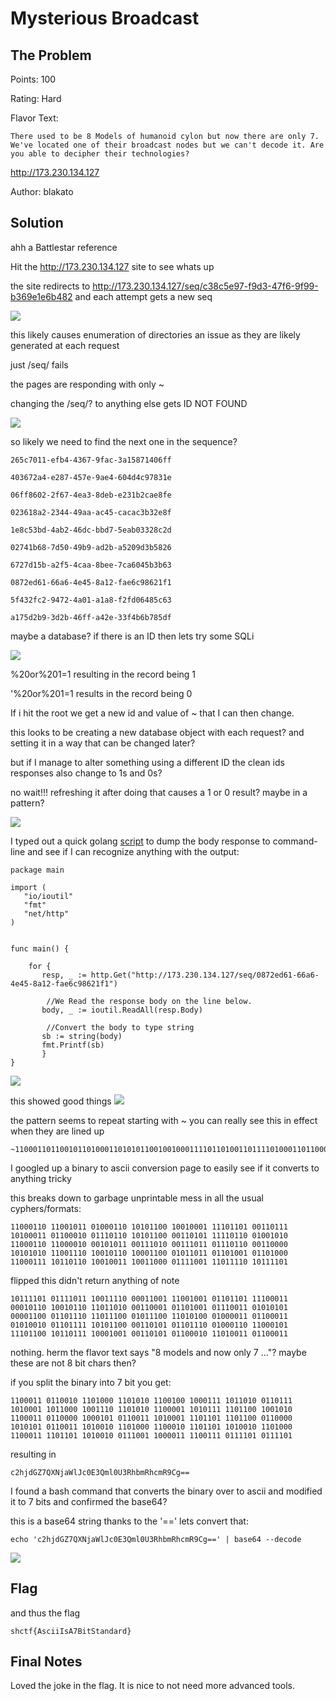 # Mysterious Broadcast

## The Problem

Points: 100

Rating: Hard

Flavor Text: 
```
There used to be 8 Models of humanoid cylon but now there are only 7. We've located one of their broadcast nodes but we can't decode it. Are you able to decipher their technologies?
```

http://173.230.134.127

Author: blakato



## Solution

ahh a Battlestar reference

Hit the http://173.230.134.127 site to see whats up

the site redirects to http://173.230.134.127/seq/c38c5e97-f9d3-47f6-9f99-b369e1e6b482
and each attempt gets a new seq

![](opening.png)

this likely causes enumeration of directories an issue as they are likely generated at each request


just /seq/ fails


the pages are responding with only ~


changing the /seq/? to anything else gets ID NOT FOUND

![](id.png)

so likely we need to find the next one in the sequence?
```
265c7011-efb4-4367-9fac-3a15871406ff

403672a4-e287-457e-9ae4-604d4c97831e

06ff8602-2f67-4ea3-8deb-e231b2cae8fe

023618a2-2344-49aa-ac45-cacac3b32e8f

1e8c53bd-4ab2-46dc-bbd7-5eab03328c2d

02741b68-7d50-49b9-ad2b-a5209d3b5826

6727d15b-a2f5-4caa-8bee-7ca6045b3b63

0872ed61-66a6-4e45-8a12-fae6c98621f1

5f432fc2-9472-4a01-a1a8-f2fd06485c63

a175d2b9-3d2b-46ff-a42e-33f4b6b785df
```
maybe a database? if there is an ID then lets try some SQLi

![](trysql.png)

%20or%201=1 resulting in the record being 1

'%20or%201=1 results in the record being 0



If i hit the root we get a new id and value of ~ that I can then change. 

this looks to be creating a new database object with each request? and setting it in a way that can be changed later?

but if I manage to alter something using a different ID the clean ids responses also change to 1s and 0s?

no wait!!! refreshing it after doing that causes a 1 or 0 result? maybe in a pattern?

![](trysqlresult.png)

I typed out a quick golang [script](solve.go) to dump the body response to command-line and see if I can recognize anything with the output:
```
package main

import (
   "io/ioutil"
   "fmt"
   "net/http"
)


func main() {

    for {
       resp, _ := http.Get("http://173.230.134.127/seq/0872ed61-66a6-4e45-8a12-fae6c98621f1")

        //We Read the response body on the line below.
       body, _ := ioutil.ReadAll(resp.Body)

        //Convert the body to type string
       sb := string(body)
       fmt.Printf(sb)
       }
}

```
![](looping.png)

this showed good things
![](repeates.png)

the pattern seems to repeat starting with ~
you can really see this in effect when they are lined up

``` ~1100011011001011010001101010110010010001111011010011011110100011011000100111011010101100001101011111011001001010110001101100001000101011001110100011101101110110001100001010101011001110100101101000110001011011011010010110100011000111101101101001001110011000011110011101111010111101
~1100011011001011010001101010110010010001111011010011011110100011011000100111011010101100001101011111011001001010110001101100001000101011001110100011101101110110001100001010101011001110100101101000110001011011011010010110100011000111101101101001001110011000011110011101111010111101
```

I googled up a binary to ascii conversion page to easily see if it converts to anything tricky

this breaks down to garbage unprintable mess in all the usual cyphers/formats:
```
11000110 11001011 01000110 10101100 10010001 11101101 00110111 10100011 01100010 01110110 10101100 00110101 11110110 01001010 11000110 11000010 00101011 00111010 00111011 01110110 00110000 10101010 11001110 10010110 10001100 01011011 01101001 01101000 11000111 10110110 10010011 10011000 01111001 11011110 10111101
```

flipped this didn't return anything of note 
```
10111101 01111011 10011110 00011001 11001001 01101101 11100011 00010110 10010110 11011010 00110001 01101001 01110011 01010101 00001100 01101110 11011100 01011100 11010100 01000011 01100011 01010010 01101111 10101100 00110101 01101110 01000110 11000101 11101100 10110111 10001001 00110101 01100010 11010011 01100011
```

nothing. herm the flavor text says "8 models and now only 7 ..."? maybe these are not 8 bit chars then?

if you split the binary into 7 bit you get:
```
1100011 0110010 1101000 1101010 1100100 1000111 1011010 0110111 1010001 1011000 1001110 1101010 1100001 1010111 1101100 1001010 1100011 0110000 1000101 0110011 1010001 1101101 1101100 0110000 1010101 0110011 1010010 1101000 1100010 1101101 1010010 1101000 1100011 1101101 1010010 0111001 1000011 1100111 0111101 0111101
```

resulting in 
```
c2hjdGZ7QXNjaWlJc0E3Qml0U3RhbmRhcmR9Cg==
```

I found a bash command that converts the binary over to ascii and modified it to 7 bits and confirmed the base64?

this is a base64 string thanks to the '==' 
lets convert that:

```
echo 'c2hjdGZ7QXNjaWlJc0E3Qml0U3RhbmRhcmR9Cg==' | base64 --decode
```

![](decode.png)


## Flag
and thus the flag
```
shctf{AsciiIsA7BitStandard}
```

## Final Notes
Loved the joke in the flag. It is nice to not need more advanced tools.


